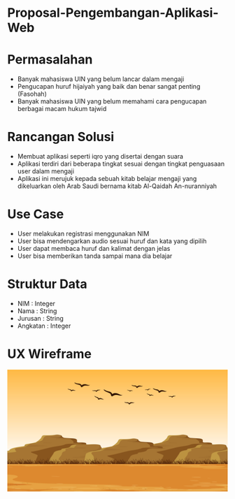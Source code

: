 # Proposal-Pengembangan-Aplikasi-Web

# Permasalahan
* Banyak mahasiswa UIN yang belum lancar dalam mengaji
* Pengucapan huruf hijaiyah yang baik dan benar sangat penting (Fasohah)
* Banyak mahasiswa UIN yang belum memahami cara pengucapan berbagai macam hukum tajwid

# Rancangan Solusi
* Membuat aplikasi seperti iqro yang disertai dengan suara
* Aplikasi terdiri dari beberapa tingkat sesuai dengan tingkat penguasaan user dalam mengaji
* Aplikasi ini merujuk kepada sebuah kitab belajar mengaji yang dikeluarkan oleh Arab Saudi bernama kitab Al-Qaidah An-nuranniyah

# Use Case
* User melakukan registrasi menggunakan NIM
* User bisa mendengarkan audio sesuai huruf dan kata yang dipilih
* User dapat membaca huruf dan kalimat dengan jelas
* User bisa memberikan tanda sampai mana dia belajar

# Struktur Data
* NIM      : Integer
* Nama     : String
* Jurusan  : String
* Angkatan : Integer

# UX Wireframe
![Index Home Page](https://github.com/marssihsaan/PAW-theory-Sem-5/blob/main/image/6486252_37476.jpg "Index Home Page")
